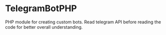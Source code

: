 # TelegramBotPHP
PHP module for creating custom bots. Read telegram API before reading the code for better overall understanding.
